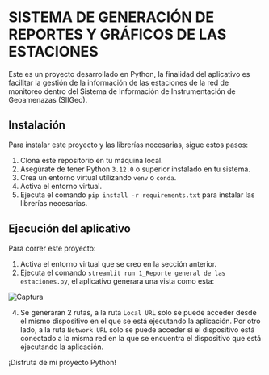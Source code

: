 # SISTEMA DE GENERACIÓN DE REPORTES Y GRÁFICOS DE LAS ESTACIONES

Este es un proyecto desarrollado en Python, la finalidad del aplicativo es facilitar la gestión de la información de las estaciones de la red de monitoreo dentro del Sistema de Información de Instrumentación de Geoamenazas (SIIGeo).

## Instalación

Para instalar este proyecto y las librerías necesarias, sigue estos pasos:

1. Clona este repositorio en tu máquina local.
2. Asegúrate de tener Python `3.12.0` o superior instalado en tu sistema.
3. Crea un entorno virtual utilizando `venv` o `conda`.
4. Activa el entorno virtual.
5. Ejecuta el comando `pip install -r requirements.txt` para instalar las librerías necesarias.

## Ejecución del aplicativo
Para correr este proyecto:

1. Activa el entorno virtual que se creo en la sección anterior.
2. Ejecuta el comando `streamlit run 1_Reporte general de las estaciones.py`, el aplicativo generara una vista como esta:
   
![Captura](https://github.com/CristianDavid313/Aplicativo/assets/140470836/1e3963e2-e097-4c1c-8093-ac98640d6b0f)

4. Se generaran 2 rutas, a la ruta `Local URL` solo se puede acceder desde el mismo dispositivo en el que se está ejecutando la aplicación. Por otro lado, a la ruta `Network URL` solo se puede acceder si el dispositivo está conectado a la misma red en la que se encuentra el dispositivo que está ejecutando la aplicación.

¡Disfruta de mi proyecto Python!
